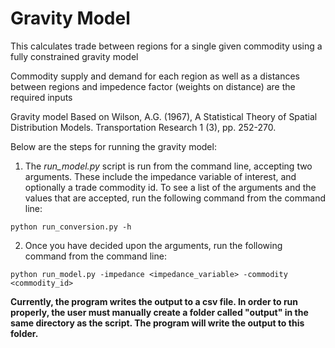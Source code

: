 # Gravity Model

This calculates trade between regions for a single given commodity
using a fully constrained gravity model
 
Commodity supply and demand for each region as well as a distances between
regions and impedence factor (weights on distance) are the required inputs
 
Gravity model Based on Wilson, A.G. (1967), A Statistical Theory of
Spatial Distribution Models. Transportation Research 1 (3), pp. 252-270.

Below are the steps for running the gravity model:

1. The *run_model.py* script is run from the command line, accepting two arguments. These include the impedance variable of interest, and optionally a trade commodity id. To see a list of the arguments and the values that are accepted, run the following command from the command line:

```python run_conversion.py -h```

2. Once you have decided upon the arguments, run the following command from the command line:

```python run_model.py -impedance <impedance_variable> -commodity <commodity_id>```

**Currently, the program writes the output to a csv file. In order to run properly, the user must manually create a folder called "output" in the same directory as the script. The program will write the output to this folder.** 